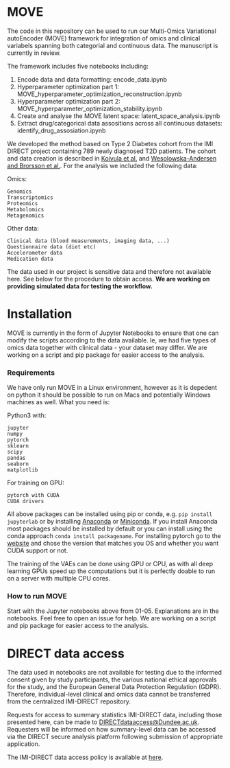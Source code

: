 # MOVE

The code in this repository can be used to run our Multi-Omics Variational autoEncoder (MOVE) framework for integration of omics and clinical variabels spanning both categorial and continuous data. The manuscript is currently in review.

The framework includes five notebooks including:
1. Encode data and data formatting: encode_data.ipynb
2. Hyperparameter optimization part 1: MOVE_hyperparameter_optimization_reconstruction.ipynb
3. Hyperparameter optimization part 2: MOVE_hyperparameter_optimization_stability.ipynb
4. Create and analyse the MOVE latent space: latent_space_analysis.ipynb
5. Extract drug/categorical data assositions across all continuous datasets: identify_drug_assosiation.ipynb

We developed the method based on Type 2 Diabetes cohort from the IMI DIRECT project containing 789 newly diagnosed T2D patients. The cohort and data creation is described in [Koivula et al.](https://dx.doi.org/10.1007%2Fs00125-019-4906-1) and [Wesolowska-Andersen and Brorsson et al.](https://doi.org/10.1016/j.xcrm.2021.100477). For the analysis we included the following data:

Omics:
```
Genomics
Transcriptomics
Proteomics
Metabolomics
Metagenomics
```

Other data:
```
Clinical data (blood measurements, imaging data, ...)
Questionnaire data (diet etc)
Accelerometer data
Medication data
```

The data used in our project is sensitive data and therefore not available here. See below for the procedure to obtain access. **We are working on providing simulated data for testing the workflow.**

# Installation
MOVE is currently in the form of Jupyter Notebooks to ensure that one can modify the scripts according to the data available. Ie, we had five types of omics data together with clinical data - your dataset may differ. We are working on a script and pip package for easier access to the analysis.

### Requirements
We have only run MOVE in a Linux environment, however as it is depedent on python it should be possible to run on Macs and potentially Windows machines as well. What you need is:

Python3 with:
```
jupyter
numpy
pytorch
sklearn
scipy
pandas
seaborn
matplotlib
```

For training on GPU:
```
pytorch with CUDA
CUDA drivers
```

All above packages can be installed using pip or conda, e.g. `pip install jupyterlab` or by installing [Anaconda](https://anaconda.org) or [Miniconda](https://docs.conda.io/en/latest/miniconda.html). If you install Anaconda most packages should be installed by default or you can install using the conda approach `conda install packagename`. For installing pytorch go to the [website](https://pytorch.org/get-started/locally/) and chose the version that matches you OS and whether you want CUDA support or not.

The training of the VAEs can be done using GPU or CPU, as with all deep learning GPUs speed up the computations but it is perfectly doable to run on a server with multiple CPU cores. 

### How to run MOVE
Start with the Jupyter notebooks above from 01-05. Explanations are in the notebooks. Feel free to open an issue for help. We are working on a script and pip package for easier access to the analysis.

# DIRECT data access
The data used in notebooks are not available for testing due to the informed consent given by study participants, the various national ethical approvals for the study, and the European General Data Protection Regulation (GDPR). Therefore, individual-level clinical and omics data cannot be transferred from the centralized IMI-DIRECT repository. 

Requests for access to summary statistics IMI-DIRECT data, including those presented here, can be made to DIRECTdataaccess@Dundee.ac.uk. Requesters will be informed on how summary-level data can be accessed via the DIRECT secure analysis platform following submission of appropriate application. 

The IMI-DIRECT data access policy is available at [here](https://directdiabetes.org).
